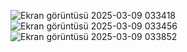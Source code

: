 ![Ekran görüntüsü 2025-03-09 033418](https://github.com/user-attachments/assets/5a3c649b-8790-499f-96b3-17988fb75d59)
![Ekran görüntüsü 2025-03-09 033456](https://github.com/user-attachments/assets/557055e4-144e-4429-a3c5-af983314b7db)
![Ekran görüntüsü 2025-03-09 033852](https://github.com/user-attachments/assets/6992e7ff-d397-4797-95cc-49faa52ea048)
